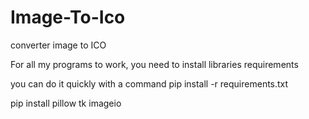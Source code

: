 # Image-To-Ico
 converter image to  ICO


For all my programs to work, you need to install libraries requirements

you can do it quickly with a command pip install -r requirements.txt


pip install pillow tk imageio
